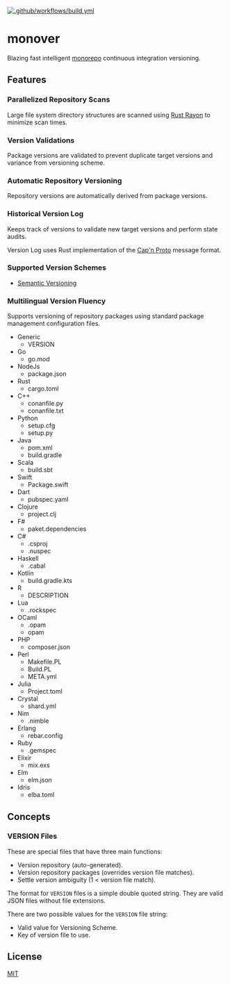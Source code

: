 [![.github/workflows/build.yml](https://github.com/gregl83/monover/actions/workflows/build.yml/badge.svg)](https://github.com/gregl83/monover/actions/workflows/build.yml)
# monover

Blazing fast intelligent [monorepo](https://github.com/gregl83/monorepo) continuous integration versioning.

## Features

### Parallelized Repository Scans

Large file system directory structures are scanned using [Rust Rayon](https://github.com/rayon-rs/rayon) to minimize scan times.

### Version Validations

Package versions are validated to prevent duplicate target versions and variance from versioning scheme.

### Automatic Repository Versioning

Repository versions are automatically derived from package versions.

### Historical Version Log

Keeps track of versions to validate new target versions and perform state audits.

Version Log uses Rust implementation of the [Cap'n Proto](https://github.com/capnproto/capnproto-rust) message format.

### Supported Version Schemes

- [Semantic Versioning](https://semver.org/)

### Multilingual Version Fluency

Supports versioning of repository packages using standard package management configuration files. 

- Generic
  - VERSION
- Go
  - go.mod
- NodeJs
  - package.json
- Rust
  - cargo.toml
- C++
  - conanfile.py
  - conanfile.txt
- Python
  - setup.cfg
  - setup.py
- Java
  - pom.xml
  - build.gradle
- Scala
  - build.sbt
- Swift
  - Package.swift
- Dart
  - pubspec.yaml
- Clojure
  - project.clj
- F#
  - paket.dependencies
- C#
  - .csproj
  - .nuspec
- Haskell
  - .cabal
- Kotlin
  - build.gradle.kts
- R
  - DESCRIPTION
- Lua
  - .rockspec
- OCaml
  - .opam
  - opam
- PHP
  - composer.json
- Perl
  - Makefile.PL
  - Build.PL
  - META.yml
- Julia
  - Project.toml
- Crystal
  - shard.yml
- Nim
  - .nimble
- Erlang
  - rebar.config
- Ruby
  - .gemspec
- Elixir
  - mix.exs
- Elm
  - elm.json
- Idris
  - elba.toml

## Concepts

### VERSION Files

These are special files that have three main functions:

- Version repository (auto-generated).
- Version repository packages (overrides version file matches).
- Settle version ambiguity (1 < version file match).

The format for `VERSION` files is a simple double quoted string. They are valid JSON files without file extensions.

There are two possible values for the `VERSION` file string:

- Valid value for Versioning Scheme.
- Key of version file to use.

## License

[MIT](LICENSE)
